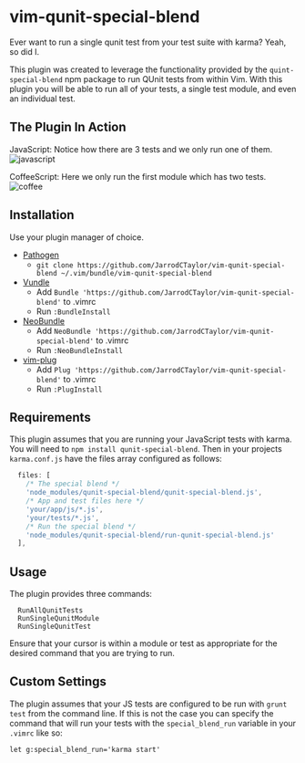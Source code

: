 # vim-qunit-special-blend

Ever want to run a single qunit test from your test suite with karma?
Yeah, so did I.

This plugin was created to leverage the functionality provided by the
`quint-special-blend` npm package to run QUnit tests from within Vim. With this
plugin you will be able to run all of your tests, a single test module, and
even an individual test.

## The Plugin In Action

JavaScript: Notice how there are 3 tests and we only run one of them.
![javascript](https://f.cloud.github.com/assets/4416952/2059633/1a1c7a84-8bc3-11e3-8f63-da3e2f1184e4.gif)

CoffeeScript: Here we only run the first module which has two tests.
![coffee](https://f.cloud.github.com/assets/4416952/2059635/3b35a844-8bc3-11e3-85f8-212db6925e64.gif)

## Installation

Use your plugin manager of choice.

- [Pathogen](https://github.com/tpope/vim-pathogen)
  - `git clone https://github.com/JarrodCTaylor/vim-qunit-special-blend ~/.vim/bundle/vim-qunit-special-blend`
- [Vundle](https://github.com/gmarik/vundle)
  - Add `Bundle 'https://github.com/JarrodCTaylor/vim-qunit-special-blend'` to .vimrc
  - Run `:BundleInstall`
- [NeoBundle](https://github.com/Shougo/neobundle.vim)
  - Add `NeoBundle 'https://github.com/JarrodCTaylor/vim-qunit-special-blend'` to .vimrc
  - Run `:NeoBundleInstall`
- [vim-plug](https://github.com/junegunn/vim-plug)
  - Add `Plug 'https://github.com/JarrodCTaylor/vim-qunit-special-blend'` to .vimrc
  - Run `:PlugInstall`

## Requirements

This plugin assumes that you are running your JavaScript tests with karma.
You will need to `npm install qunit-special-blend`. Then in your projects `karma.conf.js`
have the files array configured as follows:

``` javascript
  files: [
    /* The special blend */
    'node_modules/qunit-special-blend/qunit-special-blend.js',
    /* App and test files here */
    'your/app/js/*.js',
    'your/tests/*.js',
    /* Run the special blend */
    'node_modules/qunit-special-blend/run-qunit-special-blend.js'
  ],
```

## Usage

The plugin provides three commands:

``` text
  RunAllQunitTests
  RunSingleQunitModule
  RunSingleQunitTest
```

Ensure that your cursor is within a module or test as appropriate for the
desired command that you are trying to run.


## Custom Settings

The plugin assumes that your JS tests are configured to be run with `grunt
test` from the command line. If this is not the case you can specify the
command that will run your tests with the `special_blend_run` variable in your
`.vimrc` like so:

``` text
let g:special_blend_run='karma start'
```
